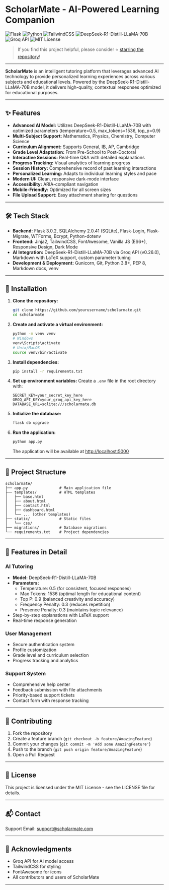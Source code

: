 # ScholarMate - AI-Powered Learning Companion

![Flask](https://img.shields.io/badge/Backend-Flask-000000?logo=flask)
![Python](https://img.shields.io/badge/Language-Python-blue)
![TailwindCSS](https://img.shields.io/badge/Styling-TailwindCSS-38bdf8)
![DeepSeek-R1-Distill-LLaMA-70B](https://img.shields.io/badge/AI-DeepSeek--R1--Distill--LLaMA--70B-yellow)
![Groq API](https://img.shields.io/badge/AI%20API-Groq%20API-orange)
![MIT License](https://img.shields.io/badge/License-MIT-green)

> If you find this project helpful, please consider ⭐ [starring the repository](https://github.com/yourusername/scholarmate)!

---

**ScholarMate** is an intelligent tutoring platform that leverages advanced AI technology to provide personalized learning experiences across various subjects and educational levels. Powered by the DeepSeek-R1-Distill-LLaMA-70B model, it delivers high-quality, contextual responses optimized for educational purposes.

---

## ✨ Features

- **Advanced AI Model:** Utilizes DeepSeek-R1-Distill-LLaMA-70B with optimized parameters (temperature=0.5, max_tokens=1536, top_p=0.9)
- **Multi-Subject Support:** Mathematics, Physics, Chemistry, Computer Science
- **Curriculum Alignment:** Supports General, IB, AP, Cambridge
- **Grade Level Adaptation:** From Pre-School to Post-Doctoral
- **Interactive Sessions:** Real-time Q&A with detailed explanations
- **Progress Tracking:** Visual analytics of learning progress
- **Session History:** Comprehensive record of past learning interactions
- **Personalized Learning:** Adapts to individual learning styles and pace
- **Modern UI:** Clean, responsive dark-mode interface
- **Accessibility:** ARIA-compliant navigation
- **Mobile-Friendly:** Optimized for all screen sizes
- **File Upload Support:** Easy attachment sharing for questions

---

## 🛠️ Tech Stack

- **Backend:** Flask 3.0.2, SQLAlchemy 2.0.41 (SQLite), Flask-Login, Flask-Migrate, WTForms, Bcrypt, Python-dotenv
- **Frontend:** Jinja2, TailwindCSS, FontAwesome, Vanilla JS (ES6+), Responsive Design, Dark Mode
- **AI Integration:** DeepSeek-R1-Distill-LLaMA-70B via Groq API (v0.26.0), Markdown with LaTeX support, custom parameter tuning
- **Development & Deployment:** Gunicorn, Git, Python 3.8+, PEP 8, Markdown docs, venv

---

## 🚀 Installation

1. **Clone the repository:**
    ```bash
    git clone https://github.com/yourusername/scholarmate.git
    cd scholarmate
    ```

2. **Create and activate a virtual environment:**
    ```bash
    python -m venv venv
    # Windows
    venv\Scripts\activate
    # Unix/MacOS
    source venv/bin/activate
    ```

3. **Install dependencies:**
    ```bash
    pip install -r requirements.txt
    ```

4. **Set up environment variables:**
    Create a `.env` file in the root directory with:
    ```
    SECRET_KEY=your_secret_key_here
    GROQ_API_KEY=your_groq_api_key_here
    DATABASE_URL=sqlite:///scholarmate.db
    ```

5. **Initialize the database:**
    ```bash
    flask db upgrade
    ```

6. **Run the application:**
    ```bash
    python app.py
    ```
    The application will be available at [http://localhost:5000](http://localhost:5000)

---

## 📂 Project Structure

```
scholarmate/
├── app.py              # Main application file
├── templates/          # HTML templates
│   ├── base.html
│   ├── about.html
│   ├── contact.html
│   ├── dashboard.html
│   └── ... (other templates)
├── static/             # Static files
│   └── css/
├── migrations/         # Database migrations
└── requirements.txt    # Project dependencies
```

---

## 🧠 Features in Detail

### AI Tutoring
- **Model:** DeepSeek-R1-Distill-LLaMA-70B
- **Parameters:**
  - Temperature: 0.5 (for consistent, focused responses)
  - Max Tokens: 1536 (optimal length for educational content)
  - Top P: 0.9 (balanced creativity and accuracy)
  - Frequency Penalty: 0.3 (reduces repetition)
  - Presence Penalty: 0.3 (maintains topic relevance)
- Step-by-step explanations with LaTeX support
- Real-time response generation

### User Management
- Secure authentication system
- Profile customization
- Grade level and curriculum selection
- Progress tracking and analytics

### Support System
- Comprehensive help center
- Feedback submission with file attachments
- Priority-based support tickets
- Contact form with response tracking

---

## 🤝 Contributing

1. Fork the repository
2. Create a feature branch (`git checkout -b feature/AmazingFeature`)
3. Commit your changes (`git commit -m 'Add some AmazingFeature'`)
4. Push to the branch (`git push origin feature/AmazingFeature`)
5. Open a Pull Request

---

## 📄 License

This project is licensed under the MIT License - see the LICENSE file for details.

---

## 📬 Contact

Support Email: support@scholarmate.com

---

## 🙏 Acknowledgments

- Groq API for AI model access
- TailwindCSS for styling
- FontAwesome for icons
- All contributors and users of ScholarMate

---
